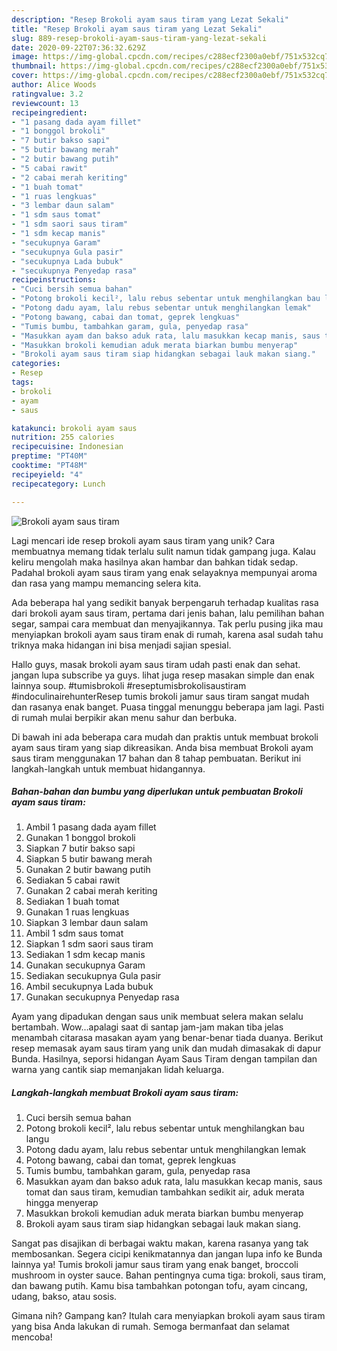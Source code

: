 ```yaml
---
description: "Resep Brokoli ayam saus tiram yang Lezat Sekali"
title: "Resep Brokoli ayam saus tiram yang Lezat Sekali"
slug: 889-resep-brokoli-ayam-saus-tiram-yang-lezat-sekali
date: 2020-09-22T07:36:32.629Z
image: https://img-global.cpcdn.com/recipes/c288ecf2300a0ebf/751x532cq70/brokoli-ayam-saus-tiram-foto-resep-utama.jpg
thumbnail: https://img-global.cpcdn.com/recipes/c288ecf2300a0ebf/751x532cq70/brokoli-ayam-saus-tiram-foto-resep-utama.jpg
cover: https://img-global.cpcdn.com/recipes/c288ecf2300a0ebf/751x532cq70/brokoli-ayam-saus-tiram-foto-resep-utama.jpg
author: Alice Woods
ratingvalue: 3.2
reviewcount: 13
recipeingredient:
- "1 pasang dada ayam fillet"
- "1 bonggol brokoli"
- "7 butir bakso sapi"
- "5 butir bawang merah"
- "2 butir bawang putih"
- "5 cabai rawit"
- "2 cabai merah keriting"
- "1 buah tomat"
- "1 ruas lengkuas"
- "3 lembar daun salam"
- "1 sdm saus tomat"
- "1 sdm saori saus tiram"
- "1 sdm kecap manis"
- "secukupnya Garam"
- "secukupnya Gula pasir"
- "secukupnya Lada bubuk"
- "secukupnya Penyedap rasa"
recipeinstructions:
- "Cuci bersih semua bahan"
- "Potong brokoli kecil², lalu rebus sebentar untuk menghilangkan bau langu"
- "Potong dadu ayam, lalu rebus sebentar untuk menghilangkan lemak"
- "Potong bawang, cabai dan tomat, geprek lengkuas"
- "Tumis bumbu, tambahkan garam, gula, penyedap rasa"
- "Masukkan ayam dan bakso aduk rata, lalu masukkan kecap manis, saus tomat dan saus tiram, kemudian tambahkan sedikit air, aduk merata hingga menyerap"
- "Masukkan brokoli kemudian aduk merata biarkan bumbu menyerap"
- "Brokoli ayam saus tiram siap hidangkan sebagai lauk makan siang."
categories:
- Resep
tags:
- brokoli
- ayam
- saus

katakunci: brokoli ayam saus 
nutrition: 255 calories
recipecuisine: Indonesian
preptime: "PT40M"
cooktime: "PT48M"
recipeyield: "4"
recipecategory: Lunch

---
```



![Brokoli ayam saus tiram](https://img-global.cpcdn.com/recipes/c288ecf2300a0ebf/751x532cq70/brokoli-ayam-saus-tiram-foto-resep-utama.jpg)

Lagi mencari ide resep brokoli ayam saus tiram yang unik? Cara membuatnya memang tidak terlalu sulit namun tidak gampang juga. Kalau keliru mengolah maka hasilnya akan hambar dan bahkan tidak sedap. Padahal brokoli ayam saus tiram yang enak selayaknya mempunyai aroma dan rasa yang mampu memancing selera kita.

Ada beberapa hal yang sedikit banyak berpengaruh terhadap kualitas rasa dari brokoli ayam saus tiram, pertama dari jenis bahan, lalu pemilihan bahan segar, sampai cara membuat dan menyajikannya. Tak perlu pusing jika mau menyiapkan brokoli ayam saus tiram enak di rumah, karena asal sudah tahu triknya maka hidangan ini bisa menjadi sajian spesial.

Hallo guys, masak brokoli ayam saus tiram udah pasti enak dan sehat. jangan lupa subscribe ya guys. lihat juga resep masakan simple dan enak lainnya soup. #tumisbrokoli #reseptumisbrokolisaustiram #indoculinairehunterResep tumis brokoli jamur saus tiram sangat mudah dan rasanya enak banget. Puasa tinggal menunggu beberapa jam lagi. Pasti di rumah mulai berpikir akan menu sahur dan berbuka.


Di bawah ini ada beberapa cara mudah dan praktis untuk membuat brokoli ayam saus tiram yang siap dikreasikan. Anda bisa membuat Brokoli ayam saus tiram menggunakan 17 bahan dan 8 tahap pembuatan. Berikut ini langkah-langkah untuk membuat hidangannya.

<!--inarticleads1-->

##### Bahan-bahan dan bumbu yang diperlukan untuk pembuatan Brokoli ayam saus tiram:

1. Ambil 1 pasang dada ayam fillet
1. Gunakan 1 bonggol brokoli
1. Siapkan 7 butir bakso sapi
1. Siapkan 5 butir bawang merah
1. Gunakan 2 butir bawang putih
1. Sediakan 5 cabai rawit
1. Gunakan 2 cabai merah keriting
1. Sediakan 1 buah tomat
1. Gunakan 1 ruas lengkuas
1. Siapkan 3 lembar daun salam
1. Ambil 1 sdm saus tomat
1. Siapkan 1 sdm saori saus tiram
1. Sediakan 1 sdm kecap manis
1. Gunakan secukupnya Garam
1. Sediakan secukupnya Gula pasir
1. Ambil secukupnya Lada bubuk
1. Gunakan secukupnya Penyedap rasa


Ayam yang dipadukan dengan saus unik membuat selera makan selalu bertambah. Wow…apalagi saat di santap jam-jam makan tiba jelas menambah citarasa masakan ayam yang benar-benar tiada duanya. Berikut resep memasak ayam saus tiram yang unik dan mudah dimasakak di dapur Bunda. Hasilnya, seporsi hidangan Ayam Saus Tiram dengan tampilan dan warna yang cantik siap memanjakan lidah keluarga. 

<!--inarticleads2-->

##### Langkah-langkah membuat Brokoli ayam saus tiram:

1. Cuci bersih semua bahan
1. Potong brokoli kecil², lalu rebus sebentar untuk menghilangkan bau langu
1. Potong dadu ayam, lalu rebus sebentar untuk menghilangkan lemak
1. Potong bawang, cabai dan tomat, geprek lengkuas
1. Tumis bumbu, tambahkan garam, gula, penyedap rasa
1. Masukkan ayam dan bakso aduk rata, lalu masukkan kecap manis, saus tomat dan saus tiram, kemudian tambahkan sedikit air, aduk merata hingga menyerap
1. Masukkan brokoli kemudian aduk merata biarkan bumbu menyerap
1. Brokoli ayam saus tiram siap hidangkan sebagai lauk makan siang.


Sangat pas disajikan di berbagai waktu makan, karena rasanya yang tak membosankan. Segera cicipi kenikmatannya dan jangan lupa info ke Bunda lainnya ya! Tumis brokoli jamur saus tiram yang enak banget, broccoli mushroom in oyster sauce. Bahan pentingnya cuma tiga: brokoli, saus tiram, dan bawang putih. Kamu bisa tambahkan potongan tofu, ayam cincang, udang, bakso, atau sosis. 

Gimana nih? Gampang kan? Itulah cara menyiapkan brokoli ayam saus tiram yang bisa Anda lakukan di rumah. Semoga bermanfaat dan selamat mencoba!
